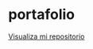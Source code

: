 # portafolio

<a href="https://michelleecalderon.github.io/portafolio/">Visualiza mi repositorio</a>
